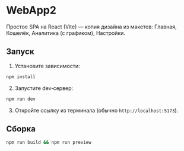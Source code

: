 # WebApp2

Простое SPA на React (Vite) — копия дизайна из макетов: Главная, Кошелёк, Аналитика (с графиком), Настройки.

## Запуск

1. Установите зависимости:

```bash
npm install
```

2. Запустите dev‑сервер:

```bash
npm run dev
```

3. Откройте ссылку из терминала (обычно `http://localhost:5173`).

## Сборка

```bash
npm run build && npm run preview
```